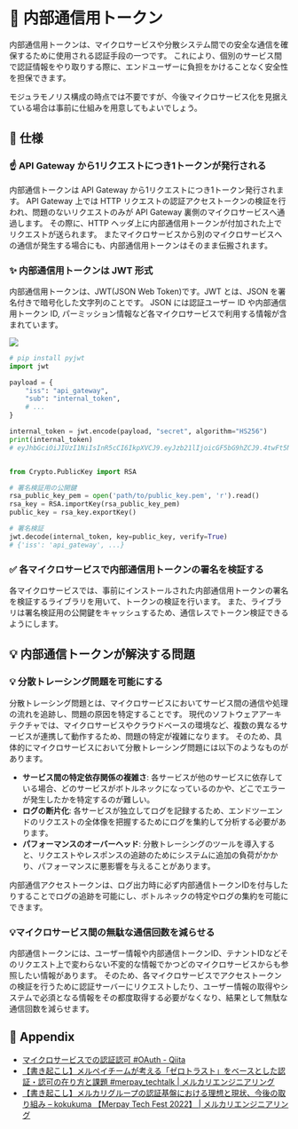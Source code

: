 # 🦅 内部通信用トークン
内部通信用トークンは、マイクロサービスや分散システム間での安全な通信を確保するために使用される認証手段の一つです。
これにより、個別のサービス間で認証情報をやり取りする際に、エンドユーザーに負担をかけることなく安全性を担保できます。

モジュラモノリス構成の時点では不要ですが、今後マイクロサービス化を見据えている場合は事前に仕組みを用意してもよいでしょう。

## 📝 仕様
### ☝️ API Gateway から1リクエストにつき1トークンが発行される
内部通信トークンは API Gateway から1リクエストにつき1トークン発行されます。
API Gateway 上では HTTP リクエストの認証アクセストークンの検証を行われ、問題のないリクエストのみが API Gateway 裏側のマイクロサービスへ通過します。 
その際に、HTTP ヘッダ上に内部通信用トークンが付加された上でリクエストが送られます。 
またマイクロサービスから別のマイクロサービスへの通信が発生する場合にも、内部通信用トークンはそのまま伝搬されます。

### ✨ 内部通信用トークンは JWT 形式
内部通信用トークンは、JWT(JSON Web Token)です。JWT とは、JSON を署名付きで暗号化した文字列のことです。
JSON には認証ユーザー ID や内部通信用トークン ID, パーミッション情報など各マイクロサービスで利用する情報が含まれています。

![](https://qiita-user-contents.imgix.net/https%3A%2F%2Fqiita-image-store.s3.ap-northeast-1.amazonaws.com%2F0%2F3137271%2F895c3bfd-90cb-c0f5-7642-04066530a24a.jpeg?ixlib=rb-4.0.0&auto=format&gif-q=60&q=75&w=1400&fit=max&s=d4d5a97bc77303d24f8d1b79c4185c44)

```python
# pip install pyjwt
import jwt

payload = {
    "iss": "api_gateway",
    "sub": "internal_token",
    # ...
}

internal_token = jwt.encode(payload, "secret", algorithm="HS256")
print(internal_token)
# eyJhbGciOiJIUzI1NiIsInR5cCI6IkpXVCJ9.eyJzb21lIjoicGF5bG9hZCJ9.4twFt5NiznN84AWoo1d7KO1T_yoc0Z6XOpOVswacPZg


from Crypto.PublicKey import RSA

# 署名検証用の公開鍵
rsa_public_key_pem = open('path/to/public_key.pem', 'r').read()
rsa_key = RSA.importKey(rsa_public_key_pem)
public_key = rsa_key.exportKey()

# 署名検証
jwt.decode(internal_token, key=public_key, verify=True)
# {'iss': 'api_gateway', ...}
```

### ✅ 各マイクロサービスで内部通信用トークンの署名を検証する
各マイクロサービスでは、事前にインストールされた内部通信用トークンの署名を検証するライブラリを用いて、トークンの検証を行います。
また、ライブラリは署名検証用の公開鍵をキャッシュするため、通信レスでトークン検証できるようにします。

## 💡 内部通信トークンが解決する問題
### 💡 分散トレーシング問題を可能にする
分散トレーシング問題とは、マイクロサービスにおいてサービス間の通信や処理の流れを追跡し、問題の原因を特定することです。
現代のソフトウェアアーキテクチャでは、マイクロサービスやクラウドベースの環境など、複数の異なるサービスが連携して動作するため、問題の特定が複雑になります。
そのため、具体的にマイクロサービスにおいて分散トレーシング問題には以下のようなものがあります。

 - **サービス間の特定依存関係の複雑さ**: 各サービスが他のサービスに依存している場合、どのサービスがボトルネックになっているのかや、どこでエラーが発生したかを特定するのが難しい。
 - **ログの断片化**: 各サービスが独立してログを記録するため、エンドツーエンドのリクエストの全体像を把握するためにログを集約して分析する必要があります。
 - **パフォーマンスのオーバーヘッド**: 分散トレーシングのツールを導入すると、リクエストやレスポンスの追跡のためにシステムに追加の負荷がかかり、パフォーマンスに悪影響を与えることがあります。

内部通信アクセストークンは、ログ出力時に必ず内部通信トークンIDを付与したりすることでログの追跡を可能にし、ボトルネックの特定やログの集約を可能にできます。

### 💡マイクロサービス間の無駄な通信回数を減らせる
内部通信トークンには、ユーザー情報や内部通信トークンID、テナントIDなどそのリクエスト上で変わらない不変的な情報でかつどのマイクロサービスからも参照したい情報があります。
そのため、各マイクロサービスでアクセストークンの検証を行うために認証サーバーにリクエストしたり、ユーザー情報の取得やシステムで必須となる情報をその都度取得する必要がなくなり、結果として無駄な通信回数を減らせます。

## 🔗 Appendix

 - [マイクロサービスでの認証認可 #OAuth - Qiita](https://qiita.com/unhurried/items/998a386ccbc1ad4b8e61)
 - [【書き起こし】メルペイチームが考える「ゼロトラスト」をベースとした認証・認可の在り方と課題 #merpay_techtalk | メルカリエンジニアリング](https://engineering.mercari.com/blog/entry/20220217-11d92ef626/)
 - [【書き起こし】メルカリグループの認証基盤における理想と現状、今後の取り組み – kokukuma 【Merpay Tech Fest 2022】 | メルカリエンジニアリング](https://engineering.mercari.com/blog/entry/20221018-mtf2022-day2-5/)

